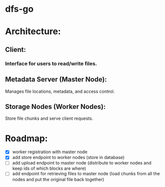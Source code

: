 # dfs-go


# Architecture:
## Client: 
### Interface for users to read/write files.

## Metadata Server (Master Node):
Manages file locations, metadata, and access control.

## Storage Nodes (Worker Nodes):
Store file chunks and serve client requests.


# Roadmap:

- [X] worker registration with master node
- [X] add store endpoint to worker nodes (store in database)
- [ ] add upload endpoint to master node (distribute to worker nodes and keep ids of which blocks are where)
- [ ] add endpoint for retrieving files to master node (load chunks from all the nodes and put the original file back together)